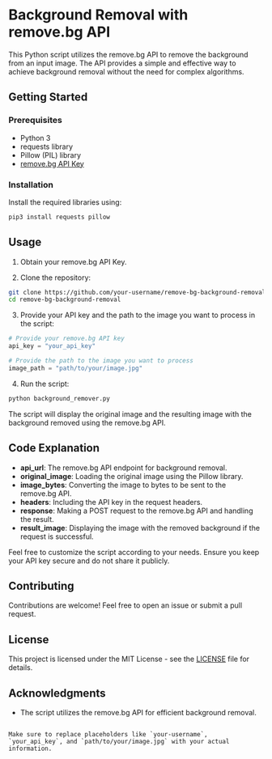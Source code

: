 # Background Removal with remove.bg API

This Python script utilizes the remove.bg API to remove the background from an input image. The API provides a simple and effective way to achieve background removal without the need for complex algorithms.

## Getting Started

### Prerequisites

- Python 3
- requests library
- Pillow (PIL) library
- [remove.bg API Key](https://www.remove.bg/api)

### Installation

Install the required libraries using:

```bash
pip3 install requests pillow
```

## Usage

1. Obtain your remove.bg API Key.

2. Clone the repository:

```bash
git clone https://github.com/your-username/remove-bg-background-removal.git
cd remove-bg-background-removal
```

3. Provide your API key and the path to the image you want to process in the script:

```python
# Provide your remove.bg API key
api_key = "your_api_key"

# Provide the path to the image you want to process
image_path = "path/to/your/image.jpg"
```

4. Run the script:

```bash
python background_remover.py
```

The script will display the original image and the resulting image with the background removed using the remove.bg API.

## Code Explanation

- **api_url**: The remove.bg API endpoint for background removal.
- **original_image**: Loading the original image using the Pillow library.
- **image_bytes**: Converting the image to bytes to be sent to the remove.bg API.
- **headers**: Including the API key in the request headers.
- **response**: Making a POST request to the remove.bg API and handling the result.
- **result_image**: Displaying the image with the removed background if the request is successful.

Feel free to customize the script according to your needs. Ensure you keep your API key secure and do not share it publicly.

## Contributing

Contributions are welcome! Feel free to open an issue or submit a pull request.

## License

This project is licensed under the MIT License - see the [LICENSE](LICENSE) file for details.

## Acknowledgments

- The script utilizes the remove.bg API for efficient background removal.

```

Make sure to replace placeholders like `your-username`, `your_api_key`, and `path/to/your/image.jpg` with your actual information.